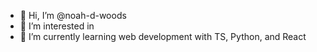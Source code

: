 - 👋 Hi, I’m @noah-d-woods
- 👀 I’m interested in 
- 🌱 I’m currently learning web development with TS, Python, and React

<!---
noah-d-woods/noah-d-woods is a ✨ special ✨ repository because its `README.md` (this file) appears on your GitHub profile.
You can click the Preview link to take a look at your changes.
--->
